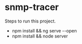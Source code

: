 # snmp-tracer

Steps to run this project.

- npm install && ng serve --open
- npm install && node server